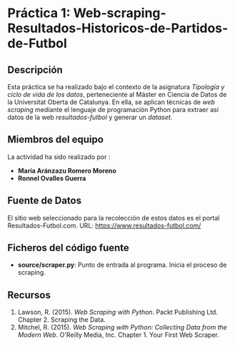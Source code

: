 # Práctica 1: Web-scraping-Resultados-Historicos-de-Partidos-de-Futbol

## Descripción

Esta práctica se ha realizado bajo el contexto de la asignatura _Tipología y ciclo de vida de los datos_, perteneciente al Máster en Ciencia de Datos de la Universitat Oberta de Catalunya. En ella, se aplican técnicas de _web scraping_ mediante el lenguaje de programación Python para extraer así datos de la web _resultados-futbol_ y generar un _dataset_.

## Miembros del equipo

La actividad ha sido realizado por :

* **María Aránzazu Romero Moreno**
* **Ronnel Ovalles Guerra**

## Fuente de Datos

El sitio web seleccionado para la recolección de estos datos es el portal Resultados-Futbol.com.
URL: https://www.resultados-futbol.com/


## Ficheros del código fuente

* **source/scraper.py**: Punto de entrada al programa. Inicia el proceso de scraping.

## Recursos

1. Lawson, R. (2015). _Web Scraping with Python_. Packt Publishing Ltd. Chapter 2. Scraping the Data.
2. Mitchel, R. (2015). _Web Scraping with Python: Collecting Data from the Modern Web_. O'Reilly Media, Inc. Chapter 1. Your First Web Scraper.